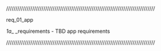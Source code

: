 ////////////////////////////////////////////////////////////////////////////////

req_01_app

_1a__ _requirements     - TBD app requirements

////////////////////////////////////////////////////////////////////////////////
